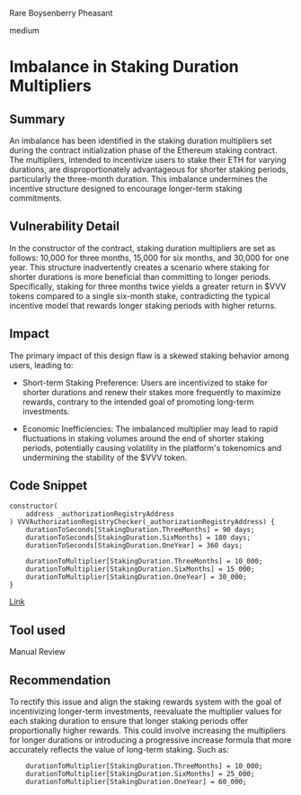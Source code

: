 Rare Boysenberry Pheasant

medium

# Imbalance in Staking Duration Multipliers

## Summary
An imbalance has been identified in the staking duration multipliers set during the contract initialization phase of the Ethereum staking contract. The multipliers, intended to incentivize users to stake their ETH for varying durations, are disproportionately advantageous for shorter staking periods, particularly the three-month duration. This imbalance undermines the incentive structure designed to encourage longer-term staking commitments.

## Vulnerability Detail
In the constructor of the contract, staking duration multipliers are set as follows: 10,000 for three months, 15,000 for six months, and 30,000 for one year. This structure inadvertently creates a scenario where staking for shorter durations is more beneficial than committing to longer periods. Specifically, staking for three months twice yields a greater return in $VVV tokens compared to a single six-month stake, contradicting the typical incentive model that rewards longer staking periods with higher returns.


## Impact
The primary impact of this design flaw is a skewed staking behavior among users, leading to:

* Short-term Staking Preference: Users are incentivized to stake for shorter durations and renew their stakes more frequently to maximize rewards, contrary to the intended goal of promoting long-term investments.

* Economic Inefficiencies: The imbalanced multiplier may lead to rapid fluctuations in staking volumes around the end of shorter staking periods, potentially causing volatility in the platform's tokenomics and undermining the stability of the $VVV token.


## Code Snippet
```solidity
constructor(
    address _authorizationRegistryAddress
) VVVAuthorizationRegistryChecker(_authorizationRegistryAddress) {
    durationToSeconds[StakingDuration.ThreeMonths] = 90 days;
    durationToSeconds[StakingDuration.SixMonths] = 180 days;
    durationToSeconds[StakingDuration.OneYear] = 360 days;

    durationToMultiplier[StakingDuration.ThreeMonths] = 10_000;
    durationToMultiplier[StakingDuration.SixMonths] = 15_000;
    durationToMultiplier[StakingDuration.OneYear] = 30_000;
}
```

[Link](https://github.com/sherlock-audit/2024-03-vvv-vesting-staking/blob/main/vvv-platform-smart-contracts/contracts/staking/VVVETHStaking.sol#L107-L117)

## Tool used

Manual Review

## Recommendation
To rectify this issue and align the staking rewards system with the goal of incentivizing longer-term investments, reevaluate the multiplier values for each staking duration to ensure that longer staking periods offer proportionally higher rewards. This could involve increasing the multipliers for longer durations or introducing a progressive increase formula that more accurately reflects the value of long-term staking. Such as:
```solidity
    durationToMultiplier[StakingDuration.ThreeMonths] = 10_000;
    durationToMultiplier[StakingDuration.SixMonths] = 25_000;
    durationToMultiplier[StakingDuration.OneYear] = 60_000;
```
